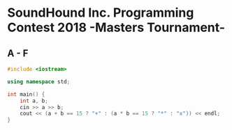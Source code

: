 # SoundHound Inc. Programming Contest 2018 -Masters Tournament-
## A - F
```cpp
#include <iostream>

using namespace std;

int main() {
    int a, b;
    cin >> a >> b;
    cout << (a + b == 15 ? "+" : (a * b == 15 ? "*" : "x")) << endl;
}
```
